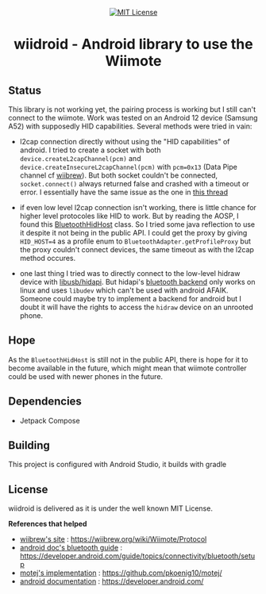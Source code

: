 <p align="center">
      <a href="https://scott-hamilton.mit-license.org/"><img alt="MIT License" src="https://img.shields.io/badge/License-MIT-525252.svg?labelColor=292929&logo=creative%20commons&style=for-the-badge" /></a>
</p>
<h1 align="center">wiidroid - Android library to use the Wiimote</h1>

## Status
This library is not working yet, the pairing process is working but I still can't connect to the wiimote. Work was tested on an Android 12 device (Samsung A52) with supposedly HID capabilities.
Several methods were tried in vain:
 - l2cap connection directly without using the "HID capabilities" of android. I tried to create a socket with both `device.createL2capChannel(pcm)` and `device.createInsecureL2capChannel(pcm)` with `pcm=0x13` (Data Pipe channel cf [wiibrew](http://www.wiibrew.org/wiki/Wiimote/Protocol#HID_Interface)). But both socket couldn't be connected, `socket.connect()` always returned false and crashed with a timeout or error. I essentially have the same issue as the one in [this thread](https://stackoverflow.com/q/59996168)

 - if even low level l2cap connection isn't working, there is little chance for higher level protocoles like HID to work. But by reading the AOSP, I found this [BluetoothHidHost](https://android.googlesource.com/platform/frameworks/base.git/+/5e1c9fe7fc35fd9dfc0703379c380f3eec47cfd6/core/java/android/bluetooth/BluetoothHidHost.java) class. So I tried some java reflection to use it despite it not being in the public API. I could get the proxy by giving `HID_HOST=4` as a profile enum to `BluetoothAdapter.getProfileProxy` but the proxy couldn't connect devices, the same timeout as with the l2cap method occures.

 - one last thing I tried was to directly connect to the low-level hidraw device with [libusb/hidapi](https://github.com/libusb/hidapi). But hidapi's [bluetooth backend](https://github.com/libusb/hidapi#linuxhidraw-linuxhidc) only works on linux and uses `libudev` which can't be used with android AFAIK. Someone could maybe try to implement a backend for android but I doubt it will have the rights to access the `hidraw` device on an unrooted phone.

## Hope
As the `BluetoothHidHost` is still not in the public API, there is hope for it to become available in the future, which might mean that wiimote controller could be used with newer phones in the future.

## Dependencies
 - Jetpack Compose

## Building
This project is configured with Android Studio, it builds with gradle

## License
wiidroid is delivered as it is under the well known MIT License.

**References that helped**
 - [wiibrew's site] : <https://wiibrew.org/wiki/Wiimote/Protocol>
 - [android doc's bluetooth guide] : <https://developer.android.com/guide/topics/connectivity/bluetooth/setup>
 - [motej's implementation] : <https://github.com/pkoenig10/motej/>
 - [android documentation] : <https://developer.android.com/>

[//]: # (These are reference links used in the body of this note and get stripped out when the markdown processor does its job. There is no need to format nicely because it shouldn't be seen. Thanks SO - http://stackoverflow.com/questions/4823468/store-comments-in-markdown-syntax)

   [wiibrew's site]: <https://wiibrew.org/wiki/Wiimote/Protocol>
   [android doc's bluetooth guide]: <https://developer.android.com/guide/topics/connectivity/bluetooth/setup>
   [motej's implementation]: <https://github.com/pkoenig10/motej/>
   [android documentation]: <https://developer.android.com/>
